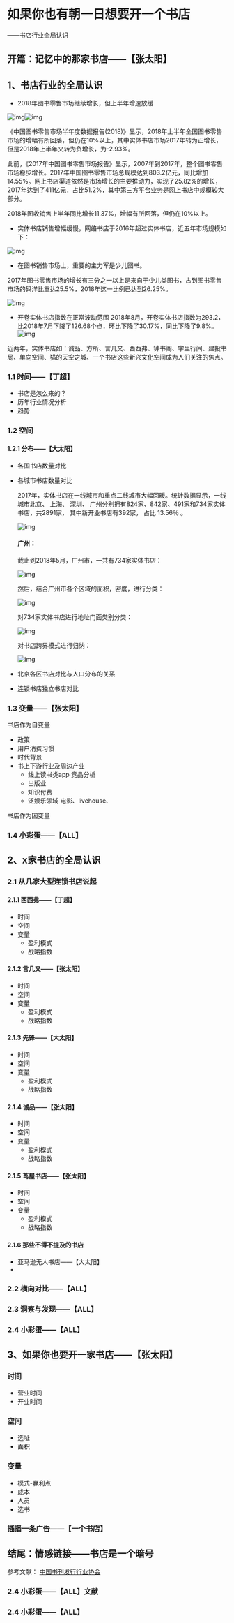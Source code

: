 # 如果你也有朝一日想要开一个书店

——书店行业全局认识

## 开篇：记忆中的那家书店——【张太阳】

## 1、书店行业的全局认识
- 2018年图书零售市场继续增长，但上半年增速放缓

![img](http://www.xinhuanet.com/book/2018-08/22/129937399_15348973588131n.jpg)![img](http://www.xinhuanet.com/book/2018-08/22/129937399_15348973588421n.jpg)

《中国图书零售市场半年度数据报告(2018)》显示，2018年上半年全国图书零售市场的增幅有所回落，但仍在10%以上，其中实体书店市场2017年转为正增长，但是2018年上半年又转为负增长，为-2.93%。

此前，《2017年中国图书零售市场报告》显示，2007年到2017年，整个图书零售市场稳步增长。2017年中国图书零售市场总规模达到803.2亿元，同比增加14.55%。网上书店渠道依然是市场增长的主要推动力，实现了25.82%的增长，2017年达到了411亿元，占比51.2%，其中第三方平台业务是网上书店中规模较大部分。

2018年图收销售上半年同比增长11.37%，增幅有所回落，但仍在10%以上。

- 实体书店销售增幅缓慢，网络书店于2016年超过实体书店，近五年市场规模如下：

![img](https://pic3.zhimg.com/80/v2-0cdb70fc4908171bc6f3884bf6192f36_hd.jpg)

- 在图书销售市场上，重要的主力军是少儿图书。

2017年图书零售市场的增长有三分之一以上是来自于少儿类图书，占到图书零售市场的码洋比重达25.5%，2018年这一比例已达到26.25%。

![img](https://pic3.zhimg.com/80/v2-5b833f4c98abcce9c8e323a532fa90a6_hd.jpg)

- 开卷实体书店指数在正常波动范围
2018年8月，开卷实体书店指数为293.2，比2018年7月下降了126.68个点，环比下降了30.17%，同比下降了9.8%。
![img](https://github.com/mac1949/IA002-BP/blob/master/IMG/kaijuanzhishu.png)


近两年，实体书店如：诚品、方所、言几又、西西弗、钟书阁、字里行间、建投书局、单向空间、猫的天空之城、一个书店这些新兴文化空间成为人们关注的焦点。

### 1.1 时间——【丁超】

- 书店是怎么来的？
- 历年行业情况分析
- 趋势

### 1.2 空间

#### 1.2.1 分布——【大太阳】


- 各国书店数量对比

- 各城市书店数量对比

  2017年，实体书店在一线城市和重点二线城市大幅回暖。统计数据显示，一线城市北京、 上海、 深圳、 广州分别拥有824家、842家、491家和734家实体书店，共2891家， 其中新开业书店有392家， 占比 13.56％ 。

  ![img](https://pic1.zhimg.com/80/v2-c3ca7fa8898a8ecf3270cf50c6b77aa4_hd.jpg)

  #### 广州：

  截止到2018年5月，广州市，一共有734家实体书店：

  ![img](https://pic2.zhimg.com/80/v2-da00f9bee85729686896cd92f21fc6f5_hd.jpg)

  然后，结合广州市各个区域的面积，密度，进行分类：

  ![img](https://pic4.zhimg.com/80/v2-4df9a87b696eb5e3c336685cbffde7d3_hd.jpg)

  对734家实体书店进行地址门面类别分类：

  ![img](https://pic3.zhimg.com/80/v2-72a7aaa2c66f9570073a82f8ee3d7856_hd.jpg)

  对书店跨界模式进行归纳：

  ![img](https://pic1.zhimg.com/80/v2-97a602f675cb427e5f493d25a12bd2c4_hd.jpg)

- 北京各区书店对比与人口分布的关系

- 连锁书店独立书店对比

### 1.3 变量——【张太阳】

书店作为自变量

- 政策
- 用户消费习惯
- 时代背景
- 书上下游行业及周边产业
  - 线上读书类app 竞品分析
  - 出版业
  - 知识付费
  - 泛娱乐领域 电影、livehouse、

书店作为因变量

### 1.4 小彩蛋——【ALL】

## 2、x家书店的全局认识

### 2.1 从几家大型连锁书店说起

#### 2.1.1 西西弗——【丁超】

- 时间
- 空间
- 变量
  - 盈利模式
  - 战略指数

#### 2.1.2 言几又——【张太阳】

- 时间
- 空间
- 变量
  - 盈利模式
  - 战略指数

#### 2.1.3 先锋——【大太阳】

- 时间
- 空间
- 变量
  - 盈利模式
  - 战略指数

#### 2.1.4 诚品——【张太阳】

- 时间
- 空间
- 变量
  - 盈利模式
  - 战略指数

#### 2.1.5 茑屋书店——【张太阳】

- 时间
- 空间
- 变量
  - 盈利模式
  - 战略指数

#### 2.1.6 那些不得不提及的书店

- 亚马逊无人书店——【大太阳】
- 

### 2.2 横向对比——【ALL】

### 2.3 洞察与发现——【ALL】

### 2.4 小彩蛋——【ALL】

## 3、如果你也要开一家书店——【张太阳】

### 时间

- 营业时间
- 开业时间

### 空间

- 选址
- 面积

### 变量

- 模式-赢利点
- 成本
- 人员
- 选书

### 插播一条广告——【一个书店】

## 结尾：情感链接——书店是一个暗号

参考文献：
[中国书刊发行行业协会](http://www.cnfaxie.org/chuban/yejiefenxi/1523.jhtml)


### 2.4 小彩蛋——【ALL】文献
### 2.4 小彩蛋——【ALL】
